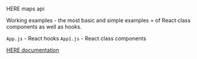 HERE maps api

Working examples - the most basic and simple examples = of React class components as well as hooks. 

`App.js` - React hooks
`App1.js` - React class components 

[HERE documentation](https://developer.here.com/documentation/maps/3.1.26.0/dev_guide/topics/react-practices.html)
